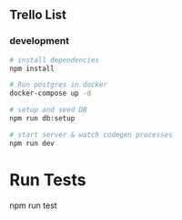 ## Trello List

### development

```bash
# install dependencies
npm install

# Run postgres in docker
docker-compose up -d

# setup and seed DB
npm run db:setup

# start server & watch codegen processes
npm run dev
```

# Run Tests

npm run test
